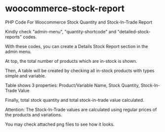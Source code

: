 # woocommerce-stock-report
PHP Code For Woocommerce Stock Quantity and Stock-In-Trade Report

Kindly check "admin-menu", "quantity-shortcode" and "detailed-stock-reports" codes.

With these codes, you can create a Details Stock Report section in the admin menu.

At top, the total number of products which are in-stock is shown.

Then, A table will be created by checking all in-stock products with types simple and variable.

Table shows 3 properties: Product/Variable Name, Stock Quantity, Stock-In-Trade Value

Finally, total stock quantity and total stock-in-trade value calculated.

Attention: The Stock-In-Trade values are calculated using regular prices of the products and variations.

You may check attached png files to see how it looks.
